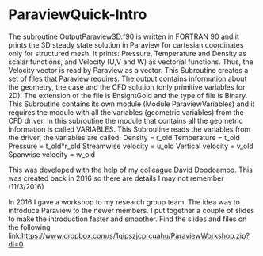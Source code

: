 # ParaviewQuick-Intro

The subroutine OutputParaview3D.f90 is written in FORTRAN 90 and it prints the 3D steady state solution in Paraview for cartesian coordinates only for structured mesh. 
It prints: Pressure, Temperature and Density as scalar functions, and Velocity (U,V and W) as vectorial functions. Thus, the Velocity vector is read by Paraview as a vector. 
This Subroutine creates a set of files that Paraview requires. The output contains information about the geometry, the case and the CFD solution (only primitive variables for 2D). 
The extension of the file is EnsightGold and the type of file is Binary. 
This Subroutine contains its own module (Module ParaviewVariables) and it requires the module with all the variables (geometric variables) from the CFD driver. In this subroutine the module that contains all the geometric information is called VARIABLES. 
This Subroutine reads the variables from the driver, the variables are called: 
Density = r_old
Temperature = t_old
Pressure = t_old*r_old
Streamwise velocity = u_old
Vertical velocity = v_old
Spanwise velocity = w_old

This was developed with the help of my colleague David Doodoamoo.
This was created back in 2016 so there are details I may not remember (11/3/2016)

In 2016 I gave a workshop to my research group team. The idea was to introduce Paraview to the newer members. I put together a couple of slides to make the introduction faster and smoother. Find the slides and files on the following link:https://www.dropbox.com/s/1qipszjcprcuahu/ParaviewWorkshop.zip?dl=0

